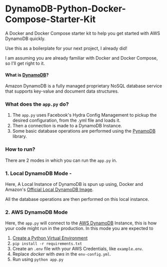 # DynamoDB-Python-Docker-Compose-Starter-Kit
A Docker and Docker Compose starter kit to help you get started with AWS DynamoDB quickly.

Use this as a boilerplate for your next project, I already did!

I am assuming you are already familiar with Docker and Docker Compose, so I'll get right to it. 

#### What is [DynamoDB](https://aws.amazon.com/dynamodb/)?
Amazon DynamoDB is a fully managed proprietary NoSQL database service that supports key-value and document data 
structures.


### What does the `app.py` do?

1. The `app.py` uses Facebook's Hydra Config Management to pickup the desired configuration, from the .yml file and 
loads it. 
2. Then a connection is made to a DynamoDB  Instance.
3. Some basic database operations are performed using the [PynamoDB](https://pynamodb.readthedocs.io/en/latest/) library. 


### How to run?

There are 2 modes in which you can run the `app.py` in.

### 1. Local DynamoDB Mode - 
Here, A Local Instance of DynamoDB is spun up using, Docker and Amazon's [Official Local DynamoDB Image](https://hub.docker.com/r/amazon/dynamodb-local/).
 
All the database operations are then performed on this local instance.

### 2. AWS DynamoDB Mode 
Here, the `app.py` will connect to the [AWS DynamoDB](https://aws.amazon.com/dynamodb/) Instance, this is how your code might run in the production.
In this mode you are expected to 
1. [Create a Python Virtual Environment](https://packaging.python.org/guides/installing-using-pip-and-virtual-environments/) 
2. `pip install -r requirements.txt`
3. Create an `.env` file with your AWS Credentials, like `example.env`.  
4. Replace *docker* with *aws* in the `env-config.yml`.
3. Run using `python app.py` 